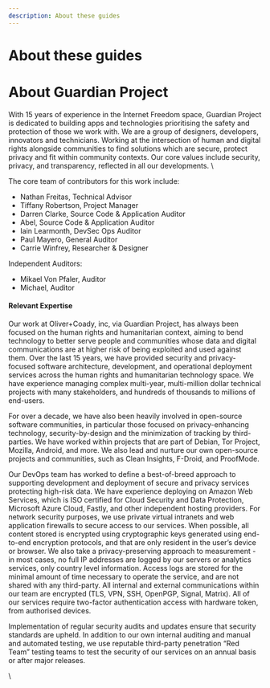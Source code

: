 ```yaml
---
description: About these guides
---
```


# About these guides


# About Guardian Project

With 15 years of experience in the Internet Freedom space, Guardian Project is dedicated to building apps and technologies prioritising the safety and protection of those we work with. We are a group of designers, developers, innovators and technicians. Working at the intersection of human and digital rights alongside communities to find solutions which are secure, protect privacy and fit within community contexts. Our core values include security, privacy, and transparency, reflected in all our developments. \


The core team of contributors for this work include:

* Nathan Freitas, Technical Advisor &#x20;
* Tiffany Robertson, Project Manager
* Darren Clarke, Source Code & Application Auditor
* Abel, Source Code & Application Auditor
* Iain Learmonth, DevSec Ops Auditor&#x20;
* Paul Mayero, General Auditor
* Carrie Winfrey, Researcher & Designer

Independent Auditors:

* Mikael Von Pfaler, Auditor
* Michael, Auditor

#### Relevant Expertise

Our work at Oliver+Coady, inc, via Guardian Project, has always been focused on the human rights and humanitarian context, aiming to bend technology to better serve people and communities whose data and digital communications are at higher risk of being exploited and used against them. Over the last 15 years, we have provided security and privacy-focused software architecture, development, and operational deployment services across the human rights and humanitarian technology space.  We have experience managing complex multi-year, multi-million dollar technical projects with many stakeholders, and hundreds of thousands to millions of end-users.



For over a decade, we have also been heavily involved in open-source software communities, in particular those focused on privacy-enhancing technology, security-by-design and the minimization of tracking by third-parties. We have worked within projects that are part of Debian, Tor Project, Mozilla, Android, and more. We also lead and nurture our own open-source projects and communities, such as Clean Insights, F-Droid, and ProofMode.&#x20;



Our DevOps team has worked to define a best-of-breed approach to supporting development and deployment of secure and privacy services protecting high-risk data. We have experience deploying on Amazon Web Services, which is ISO certified for Cloud Security and Data Protection, Microsoft Azure Cloud, Fastly, and other independent hosting providers. For network security purposes, we use private virtual intranets and web application firewalls to secure access to our services. When possible, all content stored is encrypted using cryptographic keys generated using end-to-end encryption protocols, and that are only resident in the user’s device or browser. We also take a privacy-preserving approach to measurement - in most cases, no full IP addresses are logged by our servers or analytics services, only country level information. Access logs are stored for the minimal amount of time necessary to operate the service, and are not shared with any third-party. All internal and external communications within our team are encrypted (TLS, VPN, SSH, OpenPGP, Signal, Matrix). All of our services require two-factor authentication access with hardware token, from authorised devices.



Implementation of regular security audits and updates ensure that security standards are upheld. In addition to our own internal auditing and manual and automated testing, we use reputable third-party penetration “Red Team” testing teams to test the security of our services on an annual basis or after major releases.

\
